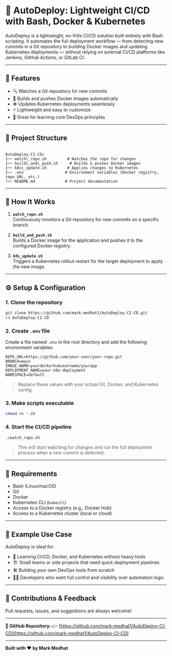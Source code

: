 # 🚀 AutoDeploy: Lightweight CI/CD with Bash, Docker & Kubernetes

AutoDeploy is a lightweight, no-frills CI/CD solution built entirely with Bash scripting. It automates the full deployment workflow — from detecting new commits in a Git repository to building Docker images and updating Kubernetes deployments — without relying on external CI/CD platforms like Jenkins, GitHub Actions, or GitLab CI.

---

## 🧰 Features

- 🔍 Watches a Git repository for new commits
- 🐳 Builds and pushes Docker images automatically
- ☸️ Updates Kubernetes deployments seamlessly
- ⚡ Lightweight and easy to customize
- 🧠 Great for learning core DevOps principles

---

## 📁 Project Structure

```

AutoDeploy-CI-CD/
├── watch\_repo.sh         # Watches the repo for changes
├── build\_and\_push.sh     # Builds & pushes Docker images
├── k8s\_update.sh         # Applies changes to Kubernetes
├── .env                  # Environment variables (Docker registry, repo URL, etc.)
└── README.md             # Project documentation

````

---

## 🔄 How It Works

1. **`watch_repo.sh`**  
   Continuously monitors a Git repository for new commits on a specific branch.

2. **`build_and_push.sh`**  
   Builds a Docker image for the application and pushes it to the configured Docker registry.

3. **`k8s_update.sh`**  
   Triggers a Kubernetes rollout restart for the target deployment to apply the new image.

---

## ⚙️ Setup & Configuration

### 1. Clone the repository

```bash
git clone https://github.com/mark-medhat1/AutoDeploy-CI-CD.git
cd AutoDeploy-CI-CD
````

### 2. Create `.env` file

Create a file named `.env` in the root directory and add the following environment variables:

```env
REPO_URL=https://github.com/your-user/your-repo.git
BRANCH=main
IMAGE_NAME=yourdockerhubusername/yourapp
DEPLOYMENT_NAME=your-k8s-deployment
NAMESPACE=default
```

> Replace these values with your actual Git, Docker, and Kubernetes config.

### 3. Make scripts executable

```bash
chmod +x *.sh
```

### 4. Start the CI/CD pipeline

```bash
./watch_repo.sh
```

> This will start watching for changes and run the full deployment process when a new commit is detected.

---

## 📌 Requirements

* Bash (Linux/macOS)
* Git
* Docker
* Kubernetes CLI (`kubectl`)
* Access to a Docker registry (e.g., Docker Hub)
* Access to a Kubernetes cluster (local or cloud)

---

## 🧪 Example Use Case

AutoDeploy is ideal for:

* 🧪 Learning CI/CD, Docker, and Kubernetes without heavy tools
* 🏗️ Small teams or side projects that need quick deployment pipelines
* 🛠️ Building your own DevOps tools from scratch
* 👨‍💻 Developers who want full control and visibility over automation logic

---

## 🙌 Contributions & Feedback

Pull requests, issues, and suggestions are always welcome!

---

**🔗 GitHub Repository:**
👉 [https://github.com/mark-medhat1/AutoDeploy-CI-CD](https://github.com/mark-medhat1/AutoDeploy-CI-CD)

---

**Built with ❤️ by Mark Medhat**
